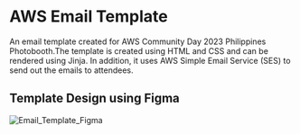 # AWS Email Template
An email template created for AWS Community Day 2023 Philippines Photobooth.The template is created using HTML and CSS and can be rendered using Jinja. In addition, it uses AWS Simple Email Service (SES) to send out the emails to attendees.

## Template Design using Figma
![Email_Template_Figma](https://github.com/xialuna/AWS-Email-Template/assets/115876263/3642482a-0ace-4619-a03a-3f29ee43f189)

